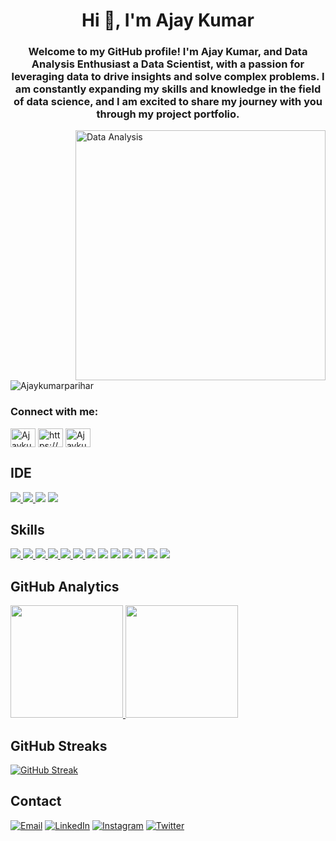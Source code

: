 <h1 align="center">Hi 👋, I'm Ajay Kumar</h1>
<h3 align="center">Welcome to my GitHub profile! I'm Ajay Kumar,  and Data Analysis Enthusiast a Data Scientist, with a passion for leveraging data to drive insights and solve complex problems. I am constantly expanding my skills and knowledge in the field of data science, and I am excited to share my journey with you through my project portfolio.</h3>

<img align="right" alt="Data Analysis" width="400" src="75ez.gif">

<p align="left"> <img src="https://komarev.com/ghpvc/?username=Ajaykumarparihar&label=Profile%20views&color=0e75b6&style=flat" alt="Ajaykumarparihar" /> </p>

<h3 align="left">Connect with me:</h3>
<p align="left">
<a href="https://twitter.com/https://twitter.com/AjayPar79616049" target="blank"><img align="center" src="https://raw.githubusercontent.com/rahuldkjain/github-profile-readme-generator/master/src/images/icons/Social/twitter.svg" alt="Ajaykumarparihar" height="30" width="40" /></a>
<a href="https://www.linkedin.com/in/Ajaykumarparihar" target="blank"><img align="center" src="https://raw.githubusercontent.com/rahuldkjain/github-profile-readme-generator/master/src/images/icons/Social/linked-in-alt.svg" alt="https://www.linkedin.com/in/ajaykumarparihar/" height="30" width="40" /></a>
<a href="https://www.instagram.com/devils._own/?hl=en" target="blank"><img align="center" src="https://raw.githubusercontent.com/rahuldkjain/github-profile-readme-generator/master/src/images/icons/Social/instagram.svg" alt="Ajaykumarparihar" height="30" width="40" /></a>
</p>

## IDE
[![](https://img.shields.io/badge/Python-FFD43B?style=for-the-badge&logo=python&logoColor=blue)  ![](https://img.shields.io/badge/PyCharm-000000.svg?&style=for-the-badge&logo=PyCharm&logoColor=white) ![](https://img.shields.io/badge/VSCode-0078D4?style=for-the-badge&logo=visual%20studio%20code&logoColor=white)](https://github.com/Ajaykumarparihar) ![](https://img.shields.io/badge/Jupyter-F37626.svg?&style=for-the-badge&logo=Jupyter&logoColor=white)

## Skills
[![](https://img.shields.io/badge/Numpy-777BB4?style=for-the-badge&logo=numpy&logoColor=white) ![](https://img.shields.io/badge/Pandas-2C2D72?style=for-the-badge&logo=pandas&logoColor=white) ![](https://img.shields.io/badge/Python-FFD43B?style=for-the-badge&logo=python&logoColor=blue) ![](https://img.shields.io/badge/scikit_learn-F7931E?style=for-the-badge&logo=scikit-learn&logoColor=whit) ![](https://img.shields.io/badge/SciPy-654FF0?style=for-the-badge&logo=SciPy&logoColor=white)  ![](https://img.shields.io/badge/Jupyter-F37626.svg?&style=for-the-badge&logo=Jupyter&logoColor=white) ![](https://img.shields.io/badge/Markdown-000000?style=for-the-badge&logo=markdown&logoColor=white)](https://github.com/Ajaykumarparihar) ![](https://img.shields.io/badge/Matplotlib-2C2D72?style=for-the-badge&logo=matplotlib&logoColor=white) ![](https://img.shields.io/badge/PowerBI-F2C811?style=for-the-badge&logo=Power%20BI&logoColor=white) ![](https://img.shields.io/badge/Plotly-239120?style=for-the-badge&logo=plotly&logoColor=white) ![](https://img.shields.io/badge/Microsoft_Excel-217346?style=for-the-badge&logo=microsoft-excel&logoColor=white
) ![](https://img.shields.io/badge/Microsoft_SQL_Server-CC2927?style=for-the-badge&logo=microsoft-sql-server&logoColor=white) ![](https://img.shields.io/badge/MySQL_Server-CC2927?style=for-the-badge&logo=MYSQL-server&logoColor=white) 

## GitHub Analytics
[<img height="180em" src="https://github-readme-stats-eight-theta.vercel.app/api?username=Ajaykumarparihar&show_icons=true&theme=dark&hide_border=true&include_all_commits=true&count_private=true"/> <img height="180em" src="https://github-readme-stats-eight-theta.vercel.app/api/top-langs/?username=Ajaykumarparihar&layout=compact&langs_count=8&theme=dark&hide_border=true"/>](https://github.com/chetandkd11)

## GitHub Streaks
[![GitHub Streak](https://github-readme-streak-stats.herokuapp.com?user=Ajaykumarparihar&theme=dark&hide_border=true)](https://git.io/streak-stats)



## Contact
[![Email](https://img.shields.io/badge/Gmail-D14836?style=for-the-badge&logo=gmail&logoColor=white)](mailto:ajayprhrr0321@gmail.com) [![LinkedIn](https://img.shields.io/badge/LinkedIn-0077B5?style=for-the-badge&logo=linkedin&logoColor=white)](https://www.linkedin.com/in/ajaykumarparihar) [![Instagram](https://img.shields.io/badge/Instagram-E4405F?style=for-the-badge&logo=instagram&logoColor=white)](https://www.instagram.com/devils._own/?hl=en) [![Twitter](https://img.shields.io/badge/Twitter-1DA1F2?style=for-the-badge&logo=twitter&logoColor=white)](https://twitter.com/AjayPar79616049)

